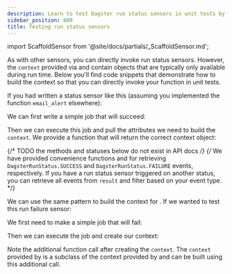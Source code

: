 ```yaml
---
description: Learn to test Dagster run status sensors in unit tests by building and invoking context objects in unit with the build_run_status_sensor_context function.
sidebar_position: 600
title: Testing run status sensors
---
```


import ScaffoldSensor from '@site/docs/partials/\_ScaffoldSensor.md';

<ScaffoldSensor />

As with other sensors, you can directly invoke run status sensors. However, the `context` provided via <PyObject section="schedules-sensors" module="dagster" object="run_status_sensor" /> and <PyObject section="schedules-sensors" module="dagster" object="run_failure_sensor" /> contain objects that are typically only available during run time. Below you'll find code snippets that demonstrate how to build the context so that you can directly invoke your function in unit tests.

If you had written a status sensor like this (assuming you implemented the function `email_alert` elsewhere):

<CodeExample
  path="docs_snippets/docs_snippets/concepts/partitions_schedules_sensors/sensors/sensor_alert.py"
  startAfter="start_simple_success_sensor"
  endBefore="end_simple_success_sensor"
  title="src/<project-name>/defs/sensors.py"
/>

We can first write a simple job that will succeed:

<CodeExample
  path="docs_snippets/docs_snippets/concepts/partitions_schedules_sensors/sensors/sensor_alert.py"
  startAfter="start_run_status_sensor_testing_with_context_setup"
  endBefore="end_run_status_sensor_testing_with_context_setup"
  title="src/<project-name>/defs/assets.py"
/>

Then we can execute this job and pull the attributes we need to build the `context`. We provide a function <PyObject section="schedules-sensors" module="dagster" object="build_run_status_sensor_context" /> that will return the correct context object:

<CodeExample
  path="docs_snippets/docs_snippets/concepts/partitions_schedules_sensors/sensors/sensor_alert.py"
  startAfter="start_run_status_sensor_testing_marker"
  endBefore="end_run_status_sensor_testing_marker"
  title="src/<project-name>/defs/sensors.py"
/>

{/* TODO the methods and statuses below do not exist in API docs */}
{/* We have provided convenience functions <PyObject section="execution" module="dagster" object="ExecuteInProcessResult" method="get_job_success_event" /> and <PyObject section="execution" module="dagster" object="ExecuteInProcessResult" method="get_job_failure_event" /> for retrieving `DagsterRunStatus.SUCCESS` and `DagsterRunStatus.FAILURE` events, respectively. If you have a run status sensor triggered on another status, you can retrieve all events from `result` and filter based on your event type. */}

We can use the same pattern to build the context for <PyObject section="schedules-sensors" module="dagster" object="run_failure_sensor" />. If we wanted to test this run failure sensor:

<CodeExample
  path="docs_snippets/docs_snippets/concepts/partitions_schedules_sensors/sensors/sensor_alert.py"
  startAfter="start_simple_fail_sensor"
  endBefore="end_simple_fail_sensor"
  title="src/<project-name>/defs/sensors.py"
/>

We first need to make a simple job that will fail:

<CodeExample
  path="docs_snippets/docs_snippets/concepts/partitions_schedules_sensors/sensors/sensor_alert.py"
  startAfter="start_failure_sensor_testing_with_context_setup"
  endBefore="end_failure_sensor_testing_with_context_setup"
  title="src/<project-name>/defs/assets.py"
/>

Then we can execute the job and create our context:

<CodeExample
  path="docs_snippets/docs_snippets/concepts/partitions_schedules_sensors/sensors/sensor_alert.py"
  startAfter="start_alert_sensor_testing_with_context_marker"
  endBefore="end_alert_sensor_testing_with_context_marker"
  title="src/<project-name>/defs/sensors.py"
/>

Note the additional function call <PyObject section="schedules-sensors" module="dagster" object="RunStatusSensorContext" method="for_run_failure" /> after creating the `context`. The `context` provided by <PyObject section="schedules-sensors" module="dagster" object="run_failure_sensor" /> is a subclass of the context provided by <PyObject section="schedules-sensors" module="dagster" object="run_status_sensor" /> and can be built using this additional call.
